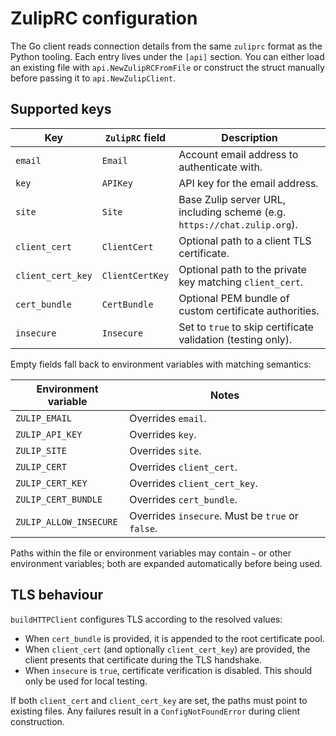 # ZulipRC configuration

The Go client reads connection details from the same `zuliprc` format as the
Python tooling. Each entry lives under the `[api]` section. You can either load
an existing file with `api.NewZulipRCFromFile` or construct the struct manually
before passing it to `api.NewZulipClient`.

## Supported keys

| Key | `ZulipRC` field | Description |
|-----|-----------------|-------------|
| `email` | `Email` | Account email address to authenticate with. |
| `key` | `APIKey` | API key for the email address. |
| `site` | `Site` | Base Zulip server URL, including scheme (e.g. `https://chat.zulip.org`). |
| `client_cert` | `ClientCert` | Optional path to a client TLS certificate. |
| `client_cert_key` | `ClientCertKey` | Optional path to the private key matching `client_cert`. |
| `cert_bundle` | `CertBundle` | Optional PEM bundle of custom certificate authorities. |
| `insecure` | `Insecure` | Set to `true` to skip certificate validation (testing only). |

Empty fields fall back to environment variables with matching semantics:

| Environment variable | Notes |
|----------------------|-------|
| `ZULIP_EMAIL` | Overrides `email`. |
| `ZULIP_API_KEY` | Overrides `key`. |
| `ZULIP_SITE` | Overrides `site`. |
| `ZULIP_CERT` | Overrides `client_cert`. |
| `ZULIP_CERT_KEY` | Overrides `client_cert_key`. |
| `ZULIP_CERT_BUNDLE` | Overrides `cert_bundle`. |
| `ZULIP_ALLOW_INSECURE` | Overrides `insecure`. Must be `true` or `false`. |

Paths within the file or environment variables may contain `~` or other
environment variables; both are expanded automatically before being used.

## TLS behaviour

`buildHTTPClient` configures TLS according to the resolved values:

- When `cert_bundle` is provided, it is appended to the root certificate pool.
- When `client_cert` (and optionally `client_cert_key`) are provided, the client
  presents that certificate during the TLS handshake.
- When `insecure` is `true`, certificate verification is disabled. This should
  only be used for local testing.

If both `client_cert` and `client_cert_key` are set, the paths must point to
existing files. Any failures result in a `ConfigNotFoundError` during client
construction.

